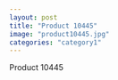 ```yaml
---
layout: post
title: "Product 10445"
image: "product10445.jpg"
categories: "category1"
---
```

Product 10445
